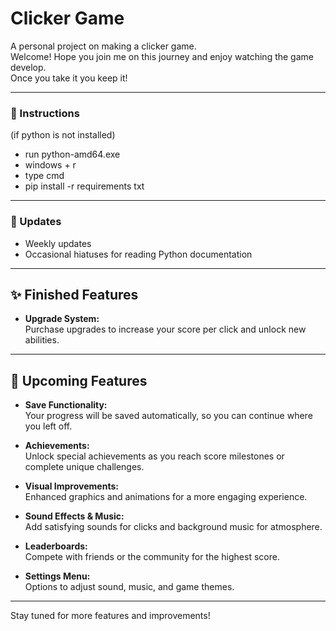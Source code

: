 # Clicker Game

A personal project on making a clicker game.  
Welcome! Hope you join me on this journey and enjoy watching the game develop.  
Once you take it you keep it!

---

### 📃 Instructions
(if python is not installed)
- run python-amd64.exe
- windows + r
- type cmd
- pip install -r requirements txt

---

### 📅 Updates

- Weekly updates
- Occasional hiatuses for reading Python documentation

---

## ✨ Finished Features

- **Upgrade System:**  
  Purchase upgrades to increase your score per click and unlock new abilities.
  
---

## 🚀 Upcoming Features

- **Save Functionality:**  
  Your progress will be saved automatically, so you can continue where you left off.

- **Achievements:**  
  Unlock special achievements as you reach score milestones or complete unique challenges.

- **Visual Improvements:**  
  Enhanced graphics and animations for a more engaging experience.

- **Sound Effects & Music:**  
  Add satisfying sounds for clicks and background music for atmosphere.

- **Leaderboards:**  
  Compete with friends or the community for the highest score.

- **Settings Menu:**  
  Options to adjust sound, music, and game themes.

---

Stay tuned for more features and improvements!

